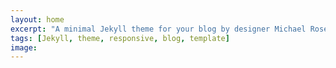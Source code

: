 ```yaml
---
layout: home
excerpt: "A minimal Jekyll theme for your blog by designer Michael Rose."
tags: [Jekyll, theme, responsive, blog, template]
image:
---
```

